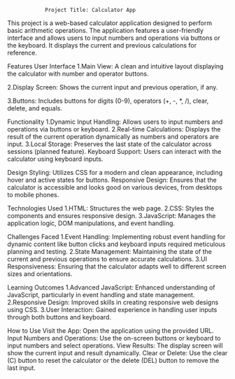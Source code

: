 
                Project Title: Calculator App
                
This project is a web-based calculator application designed to perform basic arithmetic operations. The application features a user-friendly interface and allows users to input numbers and operations via buttons or the keyboard. It displays the current and previous calculations for reference.

Features
User Interface
1.Main View: A clean and intuitive layout displaying the calculator with number and operator buttons.

2.Display Screen: Shows the current input and previous operation, if any.

3.Buttons: Includes buttons for digits (0-9), operators (+, -, *, /), clear, delete, and equals.

Functionality
1.Dynamic Input Handling: Allows users to input numbers and operations via buttons or keyboard.
2.Real-time Calculations: Displays the result of the current operation dynamically as numbers and operators are input.
3.Local Storage: Preserves the last state of the calculator across sessions (planned feature).
Keyboard Support: Users can interact with the calculator using keyboard inputs.

Design
Styling: Utilizes CSS for a modern and clean appearance, including hover and active states for buttons.
Responsive Design: Ensures that the calculator is accessible and looks good on various devices, from desktops to mobile phones.

Technologies Used
1.HTML: Structures the web page.
2.CSS: Styles the components and ensures responsive design.
3.JavaScript: Manages the application logic, DOM manipulations, and event handling.

Challenges Faced
1.Event Handling: Implementing robust event handling for dynamic content like button clicks and keyboard inputs required meticulous planning and testing.
2.State Management: Maintaining the state of the current and previous operations to ensure accurate calculations.
3.UI Responsiveness: Ensuring that the calculator adapts well to different screen sizes and orientations.

Learning Outcomes
1.Advanced JavaScript: Enhanced understanding of JavaScript, particularly in event handling and state management.
2.Responsive Design: Improved skills in creating responsive web designs using CSS.
3.User Interaction: Gained experience in handling user inputs through both buttons and keyboard.

How to Use
Visit the App: Open the application using the provided URL.
Input Numbers and Operations: Use the on-screen buttons or keyboard to input numbers and select operations.
View Results: The display screen will show the current input and result dynamically.
Clear or Delete: Use the clear (C) button to reset the calculator or the delete (DEL) button to remove the last input.
